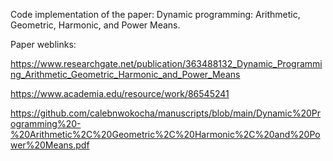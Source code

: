 
Code implementation of the paper: Dynamic programming: Arithmetic, Geometric, Harmonic, and Power Means.

Paper weblinks:

https://www.researchgate.net/publication/363488132_Dynamic_Programming_Arithmetic_Geometric_Harmonic_and_Power_Means

https://www.academia.edu/resource/work/86545241

https://github.com/calebnwokocha/manuscripts/blob/main/Dynamic%20Programming%20-%20Arithmetic%2C%20Geometric%2C%20Harmonic%2C%20and%20Power%20Means.pdf
